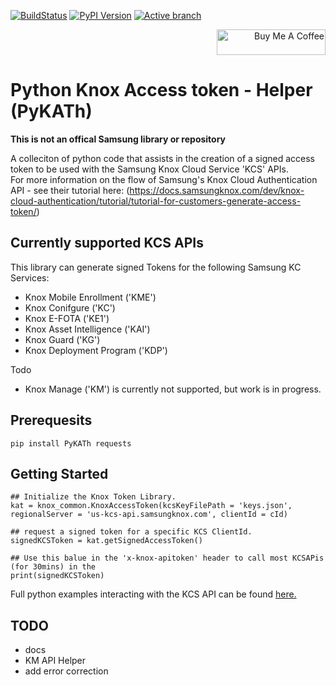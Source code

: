 [![BuildStatus](https://github.com/mattintech/PyKATh/workflows/CI/badge.svg)](https://github.com/mattintech/PyKATh/actions/workflows/auto-build-publish.yml)
[![PyPI Version](https://img.shields.io/pypi/v/PyKATh.svg)](https://pypi.org/project/PyKATh/)
[![Active branch](https://img.shields.io/badge/branch-master-lightgrey.svg)](https://github.com/mattintech/PyKATh/tree/master/)


<div style="text-align: right"> 
    <a href="https://www.buymeacoffee.com/mattintech" target="_blank">
    <img src="https://cdn.buymeacoffee.com/buttons/default-orange.png" alt="Buy Me A Coffee" height="41" width="174"></a>
</div>

# Python Knox Access token - Helper (PyKATh)

**This is not an offical Samsung library or repository**

A colleciton of python code that assists in the creation of a signed access token to be used with the Samsung Knox Cloud Service 'KCS' APIs.  
For more information on the flow of Samsung's Knox Cloud Authentication API - see their tutorial here: (https://docs.samsungknox.com/dev/knox-cloud-authentication/tutorial/tutorial-for-customers-generate-access-token/)


## Currently supported KCS APIs

This library can generate signed Tokens for the following Samsung KC Services:
- Knox Mobile Enrollment ('KME')
- Knox Conifgure ('KC')
- Knox E-FOTA ('KE1')
- Knox Asset Intelligence ('KAI')
- Knox Guard ('KG')
- Knox Deployment Program ('KDP')

Todo
- Knox Manage ('KM') is currently not supported, but work is in progress.

## Prerequesits 

```
pip install PyKATh requests
```

## Getting Started
```
## Initialize the Knox Token Library. 
kat = knox_common.KnoxAccessToken(kcsKeyFilePath = 'keys.json', regionalServer = 'us-kcs-api.samsungknox.com', clientId = cId)

## request a signed token for a specific KCS ClientId.
signedKCSToken = kat.getSignedAccessToken()

## Use this balue in the 'x-knox-apitoken' header to call most KCSAPis (for 30mins) in the
print(signedKCSToken) 
```
Full python examples interacting with the KCS API can be found [here.](https://github.com/mattintech/KnoxCloudService-Python)

## TODO
- docs
- KM API Helper
- add error correction

